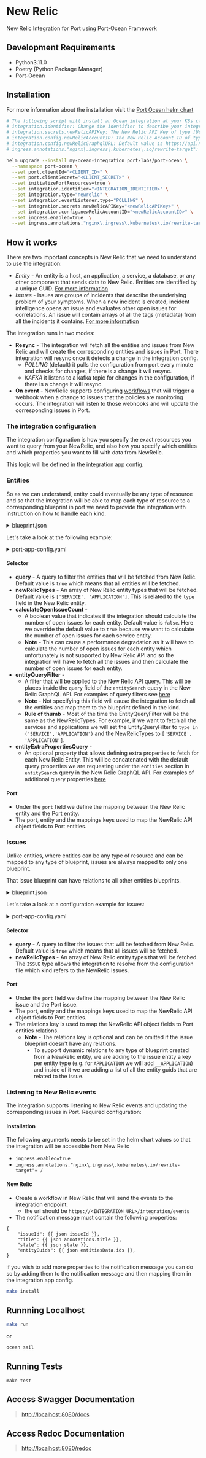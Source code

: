 # New Relic

New Relic Integration for Port using Port-Ocean Framework

## Development Requirements

- Python3.11.0
- Poetry (Python Package Manager)
- Port-Ocean

## Installation
For more information about the installation visit the [Port Ocean helm chart](https://github.com/port-labs/helm-charts/tree/main/charts/port-ocean)

```bash
# The following script will install an Ocean integration at your K8s cluster using helm
# integration.identifier: Change the identifier to describe your integration
# integration.secrets.newRelicAPIKey: The New Relic API Key of type [User key](https://docs.newrelic.com/docs/apis/intro-apis/new-relic-api-keys/#user-key)
# integration.config.newRelicAccountID: The New Relic Account ID of type [Account ID](https://docs.newrelic.com/docs/apis/intro-apis/new-relic-api-keys/#account-id)
# integration.config.newRelicGraphqlURL: Default value is https://api.newrelic.com/graphql if you are using a EU data center change the value to EU data center: https://api.eu.newrelic.com/graphql
# ingress.annotations."nginx\.ingress\.kubernetes\.io/rewrite-target": Change the annotation value and key to match your ingress controller

helm upgrade --install my-ocean-integration port-labs/port-ocean \
  --namespace port-ocean \
  --set port.clientId="<CLIENT_ID>" \
  --set port.clientSecret="<CLIENT_SECRET>" \
  --set initializePortResources=true \
  --set integration.identifier="<INTEGRATION_IDENTIFIER>" \
  --set integration.type="newrelic" \
  --set integration.eventListener.type="POLLING" \
  --set integration.secrets.newRelicAPIKey="<newRelicAPIKey>" \
  --set integration.config.newRelicAccountID="<newRelicAccountID>" \
  --set ingress.enabled=true  \
  --set ingress.annotations."nginx\.ingress\.kubernetes\.io/rewrite-target"= / 
```

## How it works

There are two important concepts in New Relic that we need to understand to use the integration:

- *Entity* - An entity is a host, an application, a service, a database, or any other component that sends data to New Relic. 
Entities are identified by a unique GUID. [For more information](https://docs.newrelic.com/docs/new-relic-solutions/new-relic-one/core-concepts/what-entity-new-relic/)
- *Issues* - Issues are groups of incidents that describe the underlying problem of your symptoms.
When a new incident is created, incident intelligence opens an issue and evaluates other open issues for correlations. An issue will contain arrays of all the tags (metadata) from all the incidents it contains. [For more information](https://docs.newrelic.com/docs/alerts-applied-intelligence/new-relic-alerts/get-started/alerts-ai-overview-page/#issues)

The integration runs in two modes:
- **Resync** - The integration will fetch all the entities and issues from New Relic and will create the corresponding entities and issues in Port.
There integration will resync once it detects a change in the integration config.
  - *POLLING* (default) it pulls the configuration from port every minute and checks for changes, if there is a change it will resync.
  - *KAFKA* it listens to a kafka topic for changes in the configuration, if there is a change it will resync.
- **On event** - NewRelic supports configuring [workflows](https://docs.newrelic.com/docs/alerts-applied-intelligence/applied-intelligence/incident-workflows/incident-workflows/#workflows-triggered) that will trigger a webhook when a change to issues that the policies are monitoring occurs. The integration will listen to those webhooks and will update the corresponding issues in Port.


### The integration configuration

The integration configuration is how you specify the exact resources you want to query from your NewRelic, and also how you specify which entities and which properties you want to fill with data from NewRelic.

This logic will be defined in the integration app config.

### Entities  
So as we can understand, entity could eventually be any type of resource and so that the integration will be able to map each type of resource to a 
corresponding blueprint in port we need to provide the integration with instruction on how to handle each kind.

<details>
<summary>blueprint.json</summary>

```json
{
    "identifier": "newRelicService",
    "description": "This blueprint represents a New Relic service or application in our software catalog",
    "title": "New Relic Service",
    "icon": "NewRelic",
    "schema": {
      "properties": {
        "has_apm": {
          "title": "Has APM",
          "type": "boolean"
        },
        "open_issues_count": {
          "title": "Open Issues Count",
          "type": "number",
          "default": 0
        },
        "link": {
          "title": "Link",
          "type": "string",
          "format": "url"
        },
        "reporting": {
          "title": "Reporting",
          "type": "boolean"
        },
        "tags": {
          "title": "Tags",
          "type": "object"
        },
        "account_id": {
          "title": "Account ID",
          "type": "string"
        },
        "type": {
          "title": "Type",
          "type": "string"
        },
        "domain": {
          "title": "Domain",
          "type": "string"
        },
        "throughput": {
          "title": "Throughput",
          "type": "number"
        },
        "response_time_avg": {
          "title": "Response Time AVG",
          "type": "number"
        },
        "error_rate": {
          "title": "Error Rate",
          "type": "number"
        },
        "instance_count": {
            "title": "Instance Count",
            "type": "number"
        }
      },
      "required": []
    },
    "mirrorProperties": {},
    "calculationProperties": {},
    "relations": {}
  }
```
</details>

Let's take a look at the following example:
<details>
<summary>port-app-config.yaml</summary>

```yaml
  - kind: newRelicService
    selector:
      query: 'true'
      newRelicTypes: ['SERVICE', 'APPLICATION']
      calculateOpenIssueCount: true
      entityQueryFilter: "type in ('SERVICE','APPLICATION')"
      entityExtraPropertiesQuery: |
        ... on ApmApplicationEntityOutline {
          guid
          name
          alertSeverity
          applicationId
          apmBrowserSummary {
            ajaxRequestThroughput
            ajaxResponseTimeAverage
            jsErrorRate
            pageLoadThroughput
            pageLoadTimeAverage
          }
          apmSummary {
            apdexScore
            errorRate
            hostCount
            instanceCount
            nonWebResponseTimeAverage
            nonWebThroughput
            responseTimeAverage
            throughput
            webResponseTimeAverage
            webThroughput
          }
        }
    port:
      entity:
        mappings:
          blueprint: '"newRelicService"'
          identifier: .guid
          title: .name
          properties:
            has_apm: 'if .domain | contains("APM") then "true" else "false" end'
            link: .permalink
            open_issues_count: .__open_issues_count
            reporting: .reporting
            tags: .tags
            domain: .domain
            type: .type
```
</details>

#### Selector
- **query** - A query to filter the entities that will be fetched from New Relic. Default value is `true` which means that all entities will be fetched.
- **newRelicTypes** - An array of New Relic entity types that will be fetched. Default value is `['SERVICE', 'APPLICATION']`. This is related to the `type` field in the New Relic entity.
- **calculateOpenIssueCount** - 
  - A boolean value that indicates if the integration should calculate the number of open issues for each entity. Default value is `false`. Here we override the default value to `true` because we want to calculate the number of open issues for each service entity.
  - **Note** - This can cause a performance degradation as it will have to calculate the number of open issues for each entity which unfortunately is not supported by New Relic API and so the integration will have to fetch all the issues and then calculate the number of open issues for each entity.
- **entityQueryFilter** - 
  - A filter that will be applied to the New Relic API query. This will be places inside the `query` field of the `entitySearch` query in the New Relic GraphQL API. For examples of query filters see [here](https://docs.newrelic.com/docs/apis/nerdgraph/examples/nerdgraph-entities-api-tutorial/#search-query)
  - **Note** - Not specifying this field will cause the integration to fetch all the entities and map them to the blueprint defined in the kind.
  - **Rule of thumb** - Most of the time the EntityQueryFilter will be the same as the NewRelicTypes. For example, if we want to fetch all the services and applications we will set the EntityQueryFilter to `type in ('SERVICE','APPLICATION')` and the NewRelicTypes to `['SERVICE', 'APPLICATION']`.
- **entityExtraPropertiesQuery** -
  - An optional property that allows defining extra properties to fetch for each New Relic Entity. This will be concatenated with the default query properties we are requesting under the `entities` section in `entitySearch` query in the New Relic GraphQL API. For examples of additional query properties [here](https://docs.newrelic.com/docs/apis/nerdgraph/examples/nerdgraph-entities-api-tutorial/#apm-summary)

#### Port
- Under the `port` field we define the mapping between the New Relic entity and the Port entity.
- The port, entity and the mappings keys used to map the NewRelic API object fields to Port entities.

### Issues
Unlike entities, where entities can be any type of resource and can be mapped to any type of blueprint, issues are always mapped to only one blueprint.

That issue blueprint can have relations to all other entities blueprints.

<details>
<summary>blueprint.json</summary>

```json
{
  "identifier": "newRelicAlert",
  "description": "This blueprint represents a New Relic alert in our software catalog",
  "title": "New Relic Alert",
  "icon": "NewRelic",
  "schema": {
    "properties": {
      "priority": {
        "type": "string",
        "title": "Priority",
        "enum": [
          "CRITICAL",
          "HIGH",
          "MEDIUM",
          "LOW"
        ],
        "enumColors": {
          "CRITICAL": "red",
          "HIGH": "red",
          "MEDIUM": "yellow",
          "LOW": "green"
        }
      },
      "state": {
        "type": "string",
        "title": "State",
        "enum": [
          "ACTIVATED",
          "CLOSED",
          "CREATED"
        ],
        "enumColors": {
          "ACTIVATED": "yellow",
          "CLOSED": "green",
          "CREATED": "lightGray"
        }
      },
      "trigger": {
        "type": "string",
        "title": "Trigger"
      },
      "sources": {
        "type": "array",
        "title": "Sources"
      },
      "alertPolicyNames": {
        "type": "array",
        "title": "Alert Policy Names"
      },
      "conditionName": {
        "type": "array",
        "title": "Condition Name"
      },
      "activatedAt": {
        "type": "string",
        "title": "Time Issue was activated"
      }
    },
    "required": []
  },
  "mirrorProperties": {},
  "calculationProperties": {},
  "relations": {
    "newRelicService": {
      "title": "New Relic Service",
      "target": "newRelicService",
      "required": false,
      "many": true
    }
  }
}
```
</details>


Let's take a look at a configuration example for issues:
<details>
<summary>port-app-config.yaml</summary>

```yaml
  - kind: newRelicAlert
    selector:
      query: 'true'
      newRelicTypes: ['ISSUE']
    port:
      entity:
        mappings:
          blueprint: '"newRelicAlert"'
          identifier: .issueId
          title: .title[0]
          properties:
              priority: .priority
              state: .state
              sources: .sources
              conditionName: .conditionName
              alertPolicyNames: .policyName
              activatedAt: .activatedAt
          relations:
              newRelicService: .__APPLICATION.entity_guids + .__SERVICE.entity_guids
```
</details>

#### Selector
- **query** - A query to filter the issues that will be fetched from New Relic. Default value is `true` which means that all issues will be fetched.
- **newRelicTypes** - An array of New Relic entity types that will be fetched. The `ISSUE` type allows the integration to resolve from the configuration file which kind refers to the NewRelic Issues.

#### Port
- Under the `port` field we define the mapping between the New Relic issue and the Port issue.
- The port, entity and the mappings keys used to map the NewRelic API object fields to Port entities.
- The relations key is used to map the NewRelic API object fields to Port entities relations.
  - **Note** - The relations key is optional and can be omitted if the issue blueprint doesn't have any relations.
    - To support dynamic relations to any type of blueprint created from a NewRelic entity, we are adding to the issue entity a key per entity type (e.g. for `APPLICATION` we will add `__APPLICATION`) and inside of it we are adding a list of all the entity guids that are related to the issue.

### Listening to New Relic events
The integration supports listening to New Relic events and updating the corresponding issues in Port.
Required configuration:

#### Installation
The following arguments needs to be set in the helm chart values so that the integration will be accessible from New Relic
- `ingress.enabled=true`
- `ingress.annotations."nginx\.ingress\.kubernetes\.io/rewrite-target"= /`

#### New Relic
- Create a workflow in New Relic that will send the events to the integration endpoint.
  - the url should be `https://<INTEGRATION_URL>/integration/events`
- The notification message must contain the following properties:
```
{
    "issueId": {{ json issueId }},
    "title": {{ json annotations.title }},
    "state": {{ json state }},
    "entityGuids": {{ json entitiesData.ids }},
}
```
if you wish to add more properties to the notification message you can do so by adding them to the notification message and then mapping them in the integration app config.


```sh
make install
```

## Runnning Localhost
```sh
make run
```
or
```sh
ocean sail
```

## Running Tests

`make test`

## Access Swagger Documentation

> <http://localhost:8080/docs>

## Access Redoc Documentation

> <http://localhost:8080/redoc>
